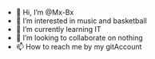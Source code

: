 - 👋 Hi, I’m @Mx-Bx
- 👀 I’m interested in music and basketball
- 🌱 I’m currently learning IT
- 💞️ I’m looking to collaborate on nothing
- 📫 How to reach me by my gitAccount

<!---
Mx-Bx/Mx-Bx is a ✨ special ✨ repository because its `README.md` (this file) appears on your GitHub profile.
You can click the Preview link to take a look at your changes.
--->
